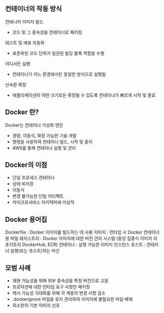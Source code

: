 ## 컨테이너의 작동 방식

컨테니어 이미지 빌드

-   코드 및 그 종속성을 컨테이너로 패키킹

테스트 및 배포 자동화

-   표준화된 코드 단위가 일관된 빌딩 블록 역할을 수행

어디서든 실행

-   컨테이너가 어느 환경에서든 동일한 방식으로 실행됨

신속환 확장

-   애플리케이션이 어떤 크기로든 확장될 수 있도록 컨테이너가 빠르게 시작 및 종료

## Docker 란?

Docker는 컨테이너 가상화 엔진

-   경량, 이동식, 확장 가능한 기술 개발
-   명령을 사용하여 컨테이너 빌드, 시작 및 중지
-   AWS를 통해 컨테이너 실행 및 관리

## Docker의 이점

-   단일 프로세스 컨테이너
-   상태 비저장
-   이동식
-   변경 불가능한 단일 아티팩트
-   마이크로서비스 아키텍처에 이상적

## Docker 용어집

Dockerfile : Docker 이미지를 빌드하는 데 사용
이미지 : 런타임 시 Docker 컨테이너용 파일
레지스트리 : Docker 이미지에 대한 버전 관리 시스템 (중앙 집중식 이미지 리포지토리 DockerHub, ECR)
컨테이너 : 실행 가능한 이미지 인스턴스
호스트 : 컨테이너 실행(또는 호스트)하는 머신

## 모범 사례

-   재현 가능성을 위해 외부 종속성을 특정 버전으로 고정
-   프로덕션에 대한 런타임 요구 사항만 패키징
-   캐시 가능성 극대화를 위해 각 계층의 변경 사항 감소
-   .dockerignore 파일을 유지 관리하여 이미지에 불필요한 파일 배제
-   최소한의 기본 이미지 선호
